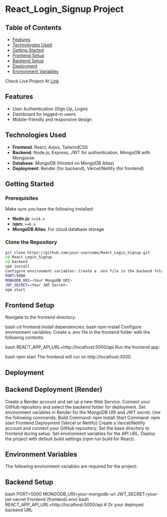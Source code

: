 # React_Login_Signup Project
## Table of Contents
- [Features](#features)
- [Technologies Used](#technologies-used)
- [Getting Started](#getting-started)
- [Frontend Setup](#frontend-setup)
- [Backend Setup](#backend-setup)
- [Deployment](#deployment)
- [Environment Variables](#environment-variables)

Check Live Project At [Link](https://reactloginsignup.vercel.app/dashboard)
## Features
- User Authentication (Sign Up, Login)
- Dashboard for logged-in users
- Mobile-friendly and responsive design

## Technologies Used
- **Frontend**: React, Axios, TailwindCSS
- **Backend**: Node.js, Express, JWT for authentication, MongoDB with Mongoose
- **Database**: MongoDB (Hosted on MongoDB Atlas)
- **Deployment**: Render (for backend), Vercel/Netlify (for frontend)

## Getting Started

### Prerequisites
Make sure you have the following installed:
- **Node.js**: `>=14.x`
- **npm**: `>=6.x`
- **MongoDB Atlas**: For cloud database storage

### Clone the Repository
```bash
git clone https://github.com/your-username/React_Login_Signup.git
cd React_Login_Signup
cd backend
npm install
Configure environment variables: Create a .env file in the backend folder with the following contents:
PORT=5000
MONGODB_URI=<Your MongoDB URI>
JWT_SECRET=<Your JWT Secret>
npm start
```

## Frontend Setup
Navigate to the frontend directory:

bash
cd frontend
Install dependencies:
bash
npm install
Configure environment variables: Create a .env file in the frontend folder with the following contents:

bash
REACT_APP_API_URL=http://localhost:5000/api
Run the frontend app:

bash
npm start
The frontend will run on http://localhost:3000.

## Deployment
## Backend Deployment (Render)
Create a Render account and set up a new Web Service.
Connect your GitHub repository and select the backend folder for deployment.
Set environment variables in Render for the MongoDB URI and JWT secret.
Use the following commands:
Build Command: npm install
Start Command: npm start
Frontend Deployment (Vercel or Netlify)
Create a Vercel/Netlify account and connect your GitHub repository.
Set the base directory to frontend during setup.
Set environment variables for the API URL.
Deploy the project with default build settings (npm run build for React).
## Environment Variables
The following environment variables are required for the project:

## Backend Setup
bash
PORT=5000
MONGODB_URI=your-mongodb-uri
JWT_SECRET=your-jwt-secret
Frontend (frontend/.env)
bash
REACT_APP_API_URL=http://localhost:5000/api   # Or your deployed backend URL

